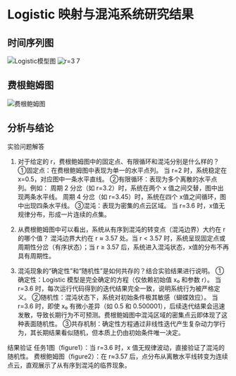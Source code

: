 # Logistic 映射与混沌系统研究结果

## 时间序列图

![Logistic模型图](https://github.com/user-attachments/assets/a3550c09-4438-45f0-bfcb-484dd7bee2b2)
![r=3 7](https://github.com/user-attachments/assets/fe744268-70f4-4eb9-8df9-571aa81d9cda)


## 费根鲍姆图

![费根鲍姆图](https://github.com/user-attachments/assets/6a6c7c96-5aa4-4376-b2b0-5f7460a568c5)


## 分析与结论

实验问题解答
1. 对于给定的 r，费根鲍姆图中的固定点、有限循环和混沌分别是什么样的？
①固定点：在费根鲍姆图中表现为单一的水平点列。
当 r=2 时，系统稳定在 x=0.5，对应图中一条水平直线。
②有限循环：表现为多个离散的水平点列。例如：
周期 2 分岔（如 r=3.2）时，系统在两个 x 值之间交替，图中出现两条水平线。
周期 4 分岔（如 r=3.45）时，系统在四个 x值之间循环，图中出现四条水平线。
③混沌：表现为密集的点云区域。
当 r=3.6 时，x值无规律分布，形成一片连续的点集。

2. 从费根鲍姆图中可以看出，系统从有序到混沌的转变点（混沌边界）大约在 r 的哪个值？
混沌边界大约在 r ≈ 3.57 处。当 r < 3.57 时，系统呈现固定点或周期性分岔（有序状态）；当 r ≥ 3.57 后，系统进入混沌状态，x值的分布不再具有周期性。

3. 混沌现象的“确定性”和“随机性”是如何共存的？结合实验结果进行说明。
①确定性：Logistic 模型是完全确定的方程（仅依赖初始值 x₀ 和参数 r）。
当 r=3.6 时，每次运行代码得到的迭代结果完全一致，说明系统行为被严格定义。
②随机性：混沌状态下，系统对初始条件极其敏感（蝴蝶效应）。
当 r=3.6 时，即使 x₀ 有微小差异（如 0.5 和 0.500001），后续迭代结果会迅速发散，导致长期行为不可预测。费根鲍姆图中混沌区域的密集点云即体现了这种表面随机性。
③共存机制：确定性方程通过非线性迭代产生复杂动力学行为，其长期结果看似随机，但本质上仍由初始条件唯一决定。

结果验证
任务1图（figure1）：当 r=3.6 时，x 值无规律波动，直接验证了混沌的随机性。
费根鲍姆图（figure2）：在 r≈3.57 后，点分布从离散水平线转变为连续点云，直观展示了从有序到混沌的临界现象。
